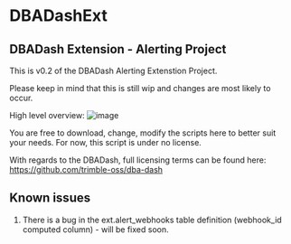 # DBADashExt
## DBADash Extension - Alerting Project

This is v0.2 of the DBADash Alerting Extenstion Project.

Please keep in mind that this is still wip and changes are most likely to occur. 

High level overview:
![image](https://user-images.githubusercontent.com/20295322/217355558-1e182939-8d08-440c-be3e-e3a13a994706.png)

You are free to download, change, modify the scripts here to better suit your needs. For now, this script is under no license.

With regards to the DBADash, full licensing terms can be found here: https://github.com/trimble-oss/dba-dash

## Known issues
1. There is a bug in the ext.alert_webhooks table definition (webhook_id computed column) - will be fixed soon. 
